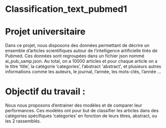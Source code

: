 # Classification_text_pubmed1

# **Projet universitaire**

Dans ce projet, nous disposons des données permettant de décrire un ensemble d’articles scientifiques autour de l’intelligence artificielle tirés de Pubmed. Ces données sont regroupées dans un fichier json nommé ai_pub_samp.json. Au total, on a 10000 articles et pour chaque article on a le titre ‘title’, la catégorie ‘categories’, l’abstract 'abstract', et plusieurs autres informations comme les auteurs, le journal, l’année, les mots-clés, l’année ... 

# **Objectif du travail** : 

Nous nous proposons d’entrainer des modèles et de comparer leur performances. Ces modèles ont pour but de classifier les articles dans des catégories spécifiques ‘categories’ en fonction de leurs titres, abstract, ou les 2 rassemblés. 
